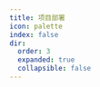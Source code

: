 ```yaml
---
title: 项目部署
icon: palette
index: false
dir:
  order: 3
  expanded: true
  collapsible: false
---
```


<Catalog />
